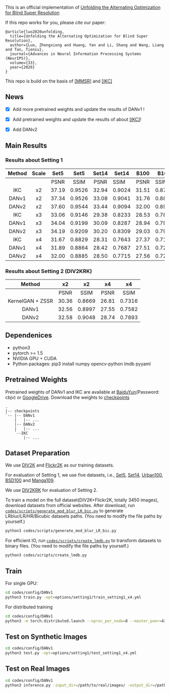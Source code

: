 This is an official implementation of [Unfolding the Alternating Optimization for Blind Super Resolution](https://arxiv.org/abs/2010.02631)

If this repo works for you, please cite our paper:
```
@article{luo2020unfolding,
  title={Unfolding the Alternating Optimization for Blind Super Resolution},
  author={Luo, Zhengxiong and Huang, Yan and Li, Shang and Wang, Liang and Tan, Tieniu},
  journal={Advances in Neural Information Processing Systems (NeurIPS)},
  volume={33},
  year={2020}
}
```

This repo is build on the basis of [[MMSR]](https://github.com/open-mmlab/mmsr) and [[IKC]](https://github.com/yuanjunchai/IKC)

## News
- [x] Add more pretrained weights and update the results of DANv1 \!

- [x] Add pretrained weights and update the results of about [[IKC]](https://github.com/yuanjunchai/IKC)\!

- [x] Add DANv2

## Main Results

### Results about Setting 1
| Method | Scale |   Set5  |   Set5   | Set14   |  Set14   | B100   |  B100    | Urban100 | Urban100  | Mangan109 | Manga109  |
|:------:|:-----:|:-------:|:--------:|:-------:|---------|:-------:|----------|:-------:|-----------|:-------:|:-------:|
|        |       | PSNR    | SSIM     | PSNR    | SSIM     | PSNR    | SSIM     | PSNR     | SSIM     | PSNR      | SSIM     |
| IKC    | x2    |  37.19  |  0.9526  |  32.94  |  0.9024  |  31.51  |  0.8790  |  29.85   |  0.8928  |  36.93    |  0.9667  |
| DANv1  | x2    |  37.34  |  0.9526  |  33.08  |  0.9041  |  31.76  |  0.8858  |  30.60   |  0.9060  |  37.23    |  0.9710  |
| DANv2  | x2    |  37.60  |  0.9544  |  33.44  |  0.9094  |  32.00  |  0.8904  |  31.43   |  0.9174  |  38.07    |  0.9734  |
| IKC    | x3    |  33.06  |  0.9146  |  29.38  |  0.8233  |  28.53  |  0.7899  |  27.43   |  0.8302  |  32.43    |  0.9316  |
| DANv1  | x3    |  34.04  |  0.9199  |  30.09  |  0.8287  |  28.94  |  0.7919  |  27.65   |  0.8352  |  33.16    |  0.9382  |
| DANv2  | x3    |  34.19  |  0.9209  |  30.20  |  0.8309  |  29.03  |  0.7948  |  27.83   |  0.8395  |  33.28    |  0.9400  |
| IKC    | x4    |  31.67  |  0.8829  |  28.31  |  0.7643  |  27.37  |  0.7192  |  25.33   |  0.7504  |  28.91    |  0.8782  |
| DANv1  | x4    |  31.89  |  0.8864  |  28.42  |  0.7687  |  27.51  |  0.7248  |  25.86   |  0.7721  |  30.50    |  0.9037  |
| DANv2  | x4    |  32.00  |  0.8885  |  28.50  |  0.7715  |  27.56  |  0.7277  |  25.94   |  0.7748  |  30.45    |  0.9037  |

### Results about Setting 2 (DIV2KRK)

|Method          |  x2   |  x2    |  x4   |  x4    
|:--------------:|:-----:|:------:|:-----:|:------:|
|                | PSNR  | SSIM   | PSNR  |   SSIM |
|KernelGAN + ZSSR| 30.36 | 0.8669 | 26.81 | 0.7316 |
|DANv1           | 32.56 | 0.8997 | 27.55 | 0.7582 |
|DANv2           | 32.58 | 0.9048 | 28.74 | 0.7893 |


## Dependenices

* python3
* pytorch >= 1.5
* NVIDIA GPU + CUDA
* Python packages: pip3 install numpy opencv-python lmdb pyyaml

## Pretrained Weights
Pretrained weights of DANv1 and IKC are available at [BaiduYun](https://pan.baidu.com/s/15843FMaiGoREB-8sdmJc4g)(Password: cbjv) or [GoogleDrive](https://drive.google.com/drive/folders/1aOaxXFfMAM6GvvPz56lzUwVmg7BMM_mR?usp=sharing). Download the weights to [checkpoints](./checkpoints)

```
.
|-- checkpoints
`-- |-- DANv1
    |   |-- ...
    |-- DANv2
    |   |-- ...
    `--IKC
        |-- ... 
```

## Dataset Preparation
We use [DIV2K](https://data.vision.ee.ethz.ch/cvl/DIV2K/) and [Flickr2K](http://cv.snu.ac.kr/research/EDSR/Flickr2K.tar) as our training datasets. 

For evaluation of Setting 1, we use five datasets, i.e., [Set5](https://uofi.box.com/shared/static/kfahv87nfe8ax910l85dksyl2q212voc.zip), [Set14](https://uofi.box.com/shared/static/igsnfieh4lz68l926l8xbklwsnnk8we9.zip), [Urban100](https://uofi.box.com/shared/static/65upg43jjd0a4cwsiqgl6o6ixube6klm.zip), [BSD100](https://uofi.box.com/shared/static/qgctsplb8txrksm9to9x01zfa4m61ngq.zip) and [Manga109](http://www.manga109.org/en/).

We use [DIV2KRK](http://www.wisdom.weizmann.ac.il/~vision/kernelgan/DIV2KRK_public.zip) for evaluation of Setting 2.

To train a model on the full dataset(DIV2K+Flickr2K, totally 3450 images), download datasets from official websites. 
After download, run [`codes/scripts/generate_mod_blur_LR_bic.py`](codes/scripts/generate_mod_blur_LR_bic.py) to generate LRblur/LR/HR/Bicubic datasets paths. (You need to modify the file paths by yourself.)

```bash
python3 codes/scripts/generate_mod_blur_LR_bic.py
```

For efficient IO, run [`codes/scripts/create_lmdb.py`](codes/scripts/create_lmdb.py) to transform datasets to binary files. (You need to modify the file paths by yourself.)

```bash
python3 codes/scripts/create_lmdb.py
```

## Train

For single GPU:
```bash
cd codes/config/DANv1
python3 train.py -opt=options/setting1/train_setting1_x4.yml
```

For distributed training
```bash
cd codes/config/DANv1
python3 -m torch.distributed.launch --nproc_per_node=8 --master_poer=4321 train.py -opt=options/setting1/train_setting1_x4.yml --launcher pytorch
```


## Test on Synthetic Images
```bash
cd codes/config/DANv1
python3 test.py -opt=options/setting1/test_setting1_x4.yml
```

## Test on Real Images
```bash
cd codes/config/DANv1
python3 inference.py -input_dir=/path/to/real/images/ -output_dir=/path/to/save/sr/results/
```
